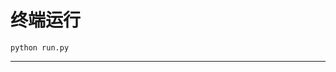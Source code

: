 # 终端运行

```shell
python run.py
```
**********************************************************************************************************************************************************************************************************************************************************************************************************************************************************************************************************************************************************************************************************************************************************************************************************************************************************************************************************************************************************************************************************************************************************************************************************************************************************************************************************************************************************************************************************************************************************************************************